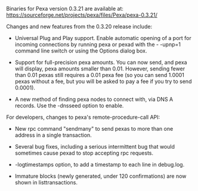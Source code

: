 Binaries for Pexa version 0.3.21 are available at:
  https://sourceforge.net/projects/pexa/files/Pexa/pexa-0.3.21/

Changes and new features from the 0.3.20 release include:

* Universal Plug and Play support.  Enable automatic opening of a port for incoming connections by running pexa or pexad with the - -upnp=1 command line switch or using the Options dialog box.

* Support for full-precision pexa amounts.  You can now send, and pexa will display, pexa amounts smaller than 0.01.  However, sending fewer than 0.01 pexas still requires a 0.01 pexa fee (so you can send 1.0001 pexas without a fee, but you will be asked to pay a fee if you try to send 0.0001).

* A new method of finding pexa nodes to connect with, via DNS A records. Use the -dnsseed option to enable.

For developers, changes to pexa's remote-procedure-call API:

* New rpc command "sendmany" to send pexas to more than one address in a single transaction.

* Several bug fixes, including a serious intermittent bug that would sometimes cause pexad to stop accepting rpc requests. 

* -logtimestamps option, to add a timestamp to each line in debug.log.

* Immature blocks (newly generated, under 120 confirmations) are now shown in listtransactions.
